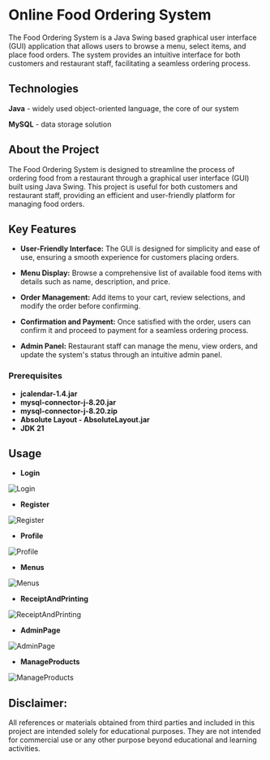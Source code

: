 # Online Food Ordering System

The Food Ordering System is a Java Swing based graphical user interface (GUI) application that allows users to browse a menu, select items, and place food orders. The system provides an intuitive interface for both customers and restaurant staff, facilitating a seamless ordering process.

## Technologies

**Java** - widely used object-oriented language, the core of our system

**MySQL** - data storage solution


## About the Project

The Food Ordering System is designed to streamline the process of ordering food from a restaurant through a graphical user interface (GUI) built using Java Swing. This project is useful for both customers and restaurant staff, providing an efficient and user-friendly platform for managing food orders.

## Key Features

- **User-Friendly Interface:** The GUI is designed for simplicity and ease of use, ensuring a smooth experience for customers placing orders.

- **Menu Display:** Browse a comprehensive list of available food items with details such as name, description, and price.

- **Order Management:** Add items to your cart, review selections, and modify the order before confirming.

- **Confirmation and Payment:** Once satisfied with the order, users can confirm it and proceed to payment for a seamless ordering process.

- **Admin Panel:** Restaurant staff can manage the menu, view orders, and update the system's status through an intuitive admin panel.


### Prerequisites

- **jcalendar-1.4.jar**
- **mysql-connector-j-8.20.jar**
- **mysql-connector-j-8.20.zip**
- **Absolute Layout - AbsoluteLayout.jar**
- **JDK 21**

## Usage
- **Login**
  
![Login](https://i.imgur.com/JD5rJmp.png)

- **Register**
  
![Register](https://i.imgur.com/FlAuhrL.png)

- **Profile**
  
![Profile](https://i.imgur.com/8K3Xdl1.png)

- **Menus**
  
![Menus](https://i.imgur.com/K8Dac2o.png)

- **ReceiptAndPrinting**
  
![ReceiptAndPrinting](https://i.imgur.com/r2T6GXR.png)

- **AdminPage**
  
![AdminPage](https://i.imgur.com/N37VI3r.png)

- **ManageProducts**
  
![ManageProducts](https://i.imgur.com/BKVN7fZ.png)



## Disclaimer:
 All references or materials obtained from third parties and included in this project are intended solely for educational purposes. They are not intended for commercial use or any other purpose beyond educational and learning activities.

